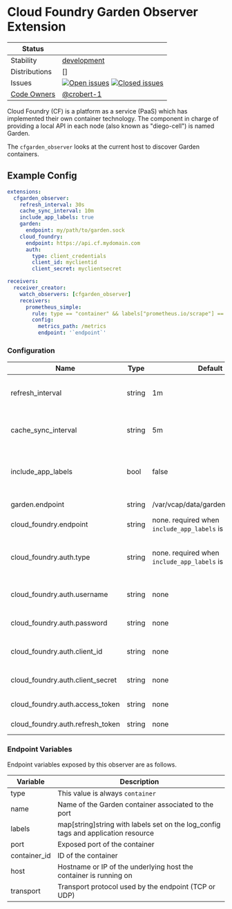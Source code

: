 # Cloud Foundry Garden Observer Extension

<!-- status autogenerated section -->
| Status        |           |
| ------------- |-----------|
| Stability     | [development]  |
| Distributions | [] |
| Issues        | [![Open issues](https://img.shields.io/github/issues-search/open-telemetry/opentelemetry-collector-contrib?query=is%3Aissue%20is%3Aopen%20label%3Aextension%2Fcfgardenobserver%20&label=open&color=orange&logo=opentelemetry)](https://github.com/open-telemetry/opentelemetry-collector-contrib/issues?q=is%3Aopen+is%3Aissue+label%3Aextension%2Fcfgardenobserver) [![Closed issues](https://img.shields.io/github/issues-search/open-telemetry/opentelemetry-collector-contrib?query=is%3Aissue%20is%3Aclosed%20label%3Aextension%2Fcfgardenobserver%20&label=closed&color=blue&logo=opentelemetry)](https://github.com/open-telemetry/opentelemetry-collector-contrib/issues?q=is%3Aclosed+is%3Aissue+label%3Aextension%2Fcfgardenobserver) |
| [Code Owners](https://github.com/open-telemetry/opentelemetry-collector-contrib/blob/main/CONTRIBUTING.md#becoming-a-code-owner)    | [@crobert-1](https://www.github.com/crobert-1) |

[development]: https://github.com/open-telemetry/opentelemetry-collector#development
<!-- end autogenerated section -->

Cloud Foundry (CF) is a platform as a service (PaaS) which has implemented their own container technology. The component in charge of providing a local API in each node (also known as "diego-cell") is named Garden.

The `cfgarden_observer` looks at the current host to discover Garden containers.

## Example Config

```yaml
extensions:
  cfgarden_observer:
    refresh_interval: 30s
    cache_sync_interval: 10m
    include_app_labels: true
    garden:
      endpoint: my/path/to/garden.sock
    cloud_foundry:
      endpoint: https://api.cf.mydomain.com
      auth:
        type: client_credentials
        client_id: myclientid
        client_secret: myclientsecret

receivers:
  receiver_creator:
    watch_observers: [cfgarden_observer]
    receivers:
      prometheus_simple:
        rule: type == "container" && labels["prometheus.io/scrape"] == "true" 
        config:
          metrics_path: /metrics
          endpoint: '`endpoint`'
```

### Configuration

| Name                             | Type   | Default                                                   | Description                                                        |
| -------------------------------- | ------ | --------------------------------------------------------- | ------------------------------------------------------------------ |
| refresh_interval                 | string | 1m                                                        | Determines how often to look for changes in endpoints.             |
| cache_sync_interval              | string | 5m                                                        | Determines how often app metadata cache is refreshed               |
| include_app_labels               | bool   | false                                                     | Determines whether or not app labels get added to container labels |
| garden.endpoint                  | string | /var/vcap/data/garden/garden.sock                         | Path to garden socket.                                             |
| cloud_foundry.endpoint           | string | none. required when `include_app_labels` is set to `true` | CloudFoundry API endpoint                                          |
| cloud_foundry.auth.type          | string | none. required when `include_app_labels` is set to `true` | Authentication type, one of: user_pass, client_credentials, token  |
| cloud_foundry.auth.username      | string | none                                                      | Username (auth.type: user_pass)                                    |
| cloud_foundry.auth.password      | string | none                                                      | Password (auth.type: user_pass)                                    |
| cloud_foundry.auth.client_id     | string | none                                                      | Client ID (auth.type: client_credentials)                          |
| cloud_foundry.auth.client_secret | string | none                                                      | Client Secret (auth.type: client_credentials)                      |
| cloud_foundry.auth.access_token  | string | none                                                      | Access Token (auth.type: token)                                    |
| cloud_foundry.auth.refresh_token | string | none                                                      | Refresh Token (auth.type: token)                                   |


### Endpoint Variables

Endpoint variables exposed by this observer are as follows.

| Variable     | Description                                                                       |
| ------------ | --------------------------------------------------------------------------------- |
| type         | This value is always `container`                                                  |
| name         | Name of the Garden container associated to the port                               |
| labels       | map[string]string with labels set on the log_config tags and application resource |
| port         | Exposed port of the container                                                     |
| container_id | ID of the container                                                               |
| host         | Hostname or IP of the underlying host the container is running on                 |
| transport    | Transport protocol used by the endpoint (TCP or UDP)                              |
